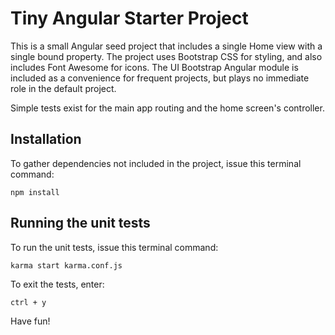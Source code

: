 # Tiny Angular Starter Project

This is a small Angular seed project that includes a single Home view with a single
bound property. The project uses Bootstrap CSS for styling, and also includes Font
Awesome for icons. The UI Bootstrap Angular module is included as a convenience for
frequent projects, but plays no immediate role in the default project.

Simple tests exist for the main app routing and the home screen's controller.

## Installation
To gather dependencies not included in the project, issue this terminal command:

    npm install
    
## Running the unit tests
To run the unit tests, issue this terminal command:

    karma start karma.conf.js
    
To exit the tests, enter:

    ctrl + y
    
Have fun!